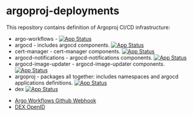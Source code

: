 # argoproj-deployments

This repository contains definition of Argoproj CI/CD infrastructure:

- argo-workflows - [![App Status](https://cd.apps.argoproj.io/api/badge?name=argo-workflows)](https://cd.apps.argoproj.io/applications/argo-workflows)
- argocd - includes argocd components. [![App Status](https://cd.apps.argoproj.io/api/badge?name=argo-cd)](https://cd.apps.argoproj.io/applications/argo-cd)
- cert-manager - cert-manager components. [![App Status](https://cd.apps.argoproj.io/api/badge?name=cert-manager)](https://cd.apps.argoproj.io/applications/cert-manager)
- argocd-notifications - argocd-notifications components. [![App Status](https://cd.apps.argoproj.io/api/badge?name=argocd-notifications)](https://cd.apps.argoproj.io/applications/argocd-notifications)
- argocd-image-updater - argocd-image-updater components. [![App Status](https://cd.apps.argoproj.io/api/badge?name=argocd-image-updater)](https://cd.apps.argoproj.io/applications/argocd-image-updater)
- argoproj - packages all together: includes namespaces and argocd applications definitions. [![App Status](https://cd.apps.argoproj.io/api/badge?name=argoproj)](https://cd.apps.argoproj.io/applications/argoproj)
- dex [![App Status](https://cd.apps.argoproj.io/api/badge?name=dex)](https://cd.apps.argoproj.io/applications/dex)


* [Argo Workflows Github Webhook](https://github.com/argoproj/argo/settings/hooks/263222342)
* [DEX OpenID](https://dex.apps.argoproj.io/dex/.well-known/openid-configuration)